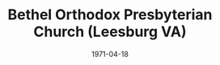 ---
date: &id001 1971-04-18
end_date: null
location:
  address: 19856 Evergreen Mills Road
  city: Leesburg
  state: VA
minister:
- end: 1984-01-01
  name: Edwin Urban
  start: 1970-01-01
  type: Pastor
- end: 1992-01-01
  name: Douglas Felch
  start: 1984-01-01
  type: Pastor
- end: null
  name: George Hammond
  start: 1993-01-01
  type: Pastor
- end: 1983-01-01
  name: Edward Kellog
  start: 1977-01-01
  type: Associate Pastor
ministers:
- Edwin Urban
- Douglas Felch
- George Hammond
- Edward Kellog
name: Bethel Orthodox Presbyterian Church
names:
- end: null
  name: Bethel Orthodox Presbyterian Church
  start: 1971-04-18
origination_date: *id001
raw_data: "VIRGINIA\nLeesburg\nBethel Orthodox Presbyterian Church  (April 18, 1971\u2013\
  \ )\n19856 Evergreen Mills Road\nPastors: Edwin Urban, 1970\u201384\nDouglas Felch,\
  \ 1984\u201392\nGeorge Hammond, 1993\u2013\nAssoc. Pastor: Edward Kellog, 1977\u2013\
  83"
received_from: null
states:
- VA
status:
  active: true
  end_date: null
  reason: null
  received_from: null
  withdrawal_to: null
title: Bethel Orthodox Presbyterian Church (Leesburg VA)
year_established:
- 1971

---